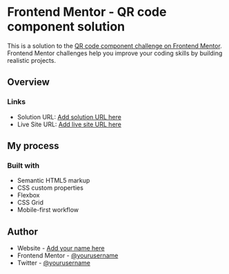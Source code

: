 # Frontend Mentor - QR code component solution

This is a solution to the [QR code component challenge on Frontend Mentor](https://www.frontendmentor.io/challenges/qr-code-component-iux_sIO_H). Frontend Mentor challenges help you improve your coding skills by building realistic projects. 



## Overview

### Links

- Solution URL: [Add solution URL here](https://github.com/Afeez-Ola/qr-code-component-main)
- Live Site URL: [Add live site URL here](https://your-live-site-url.com)

## My process

### Built with

- Semantic HTML5 markup
- CSS custom properties
- Flexbox
- CSS Grid
- Mobile-first workflow




## Author

- Website - [Add your name here](https://github.com/Afeez-Ola)
- Frontend Mentor - [@yourusername](https://www.frontendmentor.io/profile/Afeez-Ola)
- Twitter - [@yourusername](https://www.twitter.com/@mobolaji___)
